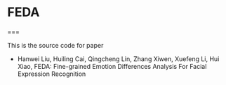 # FEDA

===

This is the source code for paper
* Hanwei Liu, Huiling Cai, Qingcheng Lin, Zhang Xiwen, Xuefeng Li, Hui Xiao, FEDA: Fine-grained Emotion Differences Analysis For Facial Expression Recognition
